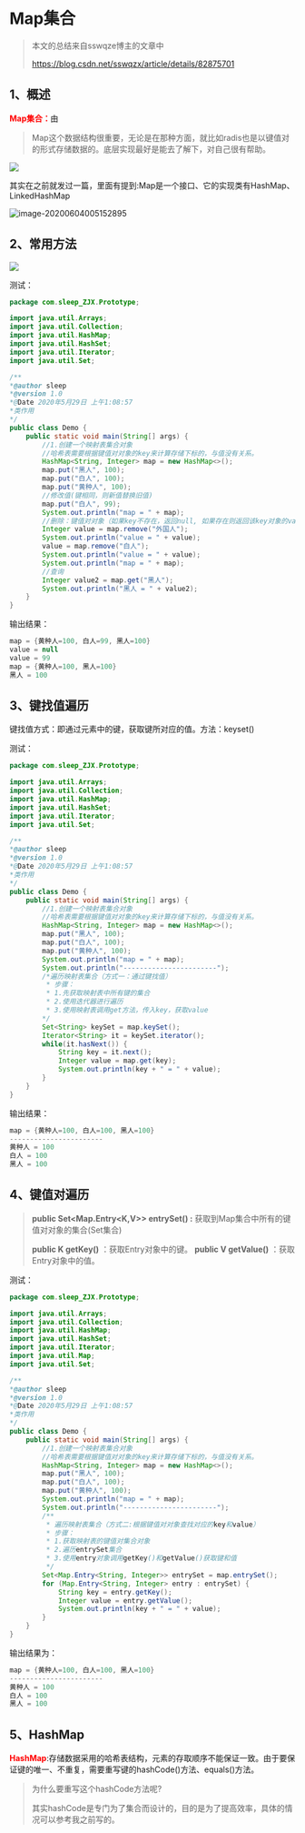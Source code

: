 # Map集合

> 本文的总结来自sswqze博主的文章中
>
> https://blog.csdn.net/sswqzx/article/details/82875701

## 1、概述

<font color="red">**Map集合：**</font>由

> Map这个数据结构很重要，无论是在那种方面，就比如radis也是以键值对的形式存储数据的。底层实现最好是能去了解下，对自己很有帮助。

![](F:\笔记\java_Study\集合\asset\Map集合-结构.png)

其实在之前就发过一篇，里面有提到:Map是一个接口、它的实现类有HashMap、LinkedHashMap

![image-20200604005152895](F:\笔记\java_Study\集合\asset\Map集合-官方介绍.png)

## 2、常用方法

![](F:\笔记\java_Study\集合\asset\Map集合-常用方法.png)

测试：

```java
package com.sleep_ZJX.Prototype;

import java.util.Arrays;
import java.util.Collection;
import java.util.HashMap;
import java.util.HashSet;
import java.util.Iterator;
import java.util.Set;

/**
*@author sleep
*@version 1.0
*@Date 2020年5月29日 上午1:08:57
*类作用 
*/
public class Demo {
	public static void main(String[] args) {
		//1.创建一个映射表集合对象
		//哈希表需要根据键值对对象的key来计算存储下标的，与值没有关系。
		HashMap<String, Integer> map = new HashMap<>();
		map.put("黑人", 100);
		map.put("白人", 100);
		map.put("黄种人", 100);
		//修改值(键相同，则新值替换旧值)
		map.put("白人", 99);
		System.out.println("map = " + map);
		//删除：键值对对象（如果key不存在，返回null, 如果存在则返回该key对象的value）
		Integer value = map.remove("外国人");
		System.out.println("value = " + value);
		value = map.remove("白人");
		System.out.println("value = " + value);
		System.out.println("map = " + map);
		//查询
		Integer value2 = map.get("黑人");
		System.out.println("黑人 = " + value2);
	}
}

```

输出结果：

```java
map = {黄种人=100, 白人=99, 黑人=100}
value = null
value = 99
map = {黄种人=100, 黑人=100}
黑人 = 100
```

## 3、键找值遍历

键找值方式：即通过元素中的键，获取键所对应的值。方法：keyset()

测试：

```java
package com.sleep_ZJX.Prototype;

import java.util.Arrays;
import java.util.Collection;
import java.util.HashMap;
import java.util.HashSet;
import java.util.Iterator;
import java.util.Set;

/**
*@author sleep
*@version 1.0
*@Date 2020年5月29日 上午1:08:57
*类作用 
*/
public class Demo {
	public static void main(String[] args) {
		//1.创建一个映射表集合对象
		//哈希表需要根据键值对对象的key来计算存储下标的，与值没有关系。
		HashMap<String, Integer> map = new HashMap<>();
		map.put("黑人", 100);
		map.put("白人", 100);
		map.put("黄种人", 100);
		System.out.println("map = " + map);
		System.out.println("-----------------------");
		/*遍历映射表集合（方式一：通过键找值）
		 * 步骤：
		 * 1.先获取映射表中所有键的集合
		 * 2.使用迭代器进行遍历
		 * 3.使用映射表调用get方法，传入key，获取value
		*/
		Set<String> keySet = map.keySet();
		Iterator<String> it = keySet.iterator();
		while(it.hasNext()) {
			String key = it.next();
			Integer value = map.get(key);
			System.out.println(key + " = " + value);
		}
	}
}
```

输出结果：

```java
map = {黄种人=100, 白人=100, 黑人=100}
-----------------------
黄种人 = 100
白人 = 100
黑人 = 100
```

## 4、键值对遍历

> **public Set<Map.Entry<K,V>> entrySet() :** 获取到Map集合中所有的键值对对象的集合(Set集合)
>
> **public K getKey()** ：获取Entry对象中的键。
> 		**public V getValue()** ：获取Entry对象中的值。

测试：

```java
package com.sleep_ZJX.Prototype;

import java.util.Arrays;
import java.util.Collection;
import java.util.HashMap;
import java.util.HashSet;
import java.util.Iterator;
import java.util.Map;
import java.util.Set;

/**
*@author sleep
*@version 1.0
*@Date 2020年5月29日 上午1:08:57
*类作用 
*/
public class Demo {
	public static void main(String[] args) {
		//1.创建一个映射表集合对象
		//哈希表需要根据键值对对象的key来计算存储下标的，与值没有关系。
		HashMap<String, Integer> map = new HashMap<>();
		map.put("黑人", 100);
		map.put("白人", 100);
		map.put("黄种人", 100);
		System.out.println("map = " + map);
		System.out.println("-----------------------");
		/**
		 * 遍历映射表集合（方式二:根据键值对对象查找对应的key和value）
		 * 步骤：
		 * 1.获取映射表的键值对集合对象
		 * 2.遍历entrySet集合
		 * 3.使用entry对象调用getKey()和getValue()获取键和值
		 */
		Set<Map.Entry<String, Integer>> entrySet = map.entrySet();
		for (Map.Entry<String, Integer> entry : entrySet) {
			String key = entry.getKey();
			Integer value = entry.getValue();
			System.out.println(key + " = " + value);
		}
	}
}
```

输出结果为：

```java
map = {黄种人=100, 白人=100, 黑人=100}
-----------------------
黄种人 = 100
白人 = 100
黑人 = 100
```

## 5、HashMap

<font color="red">**HashMap**</font>:存储数据采用的哈希表结构，元素的存取顺序不能保证一致。由于要保证键的唯一、不重复，需要重写键的hashCode()方法、equals()方法。

> 为什么要重写这个hashCode方法呢?
>
> 其实hashCode是专门为了集合而设计的，目的是为了提高效率，具体的情况可以参考我之前写的。

